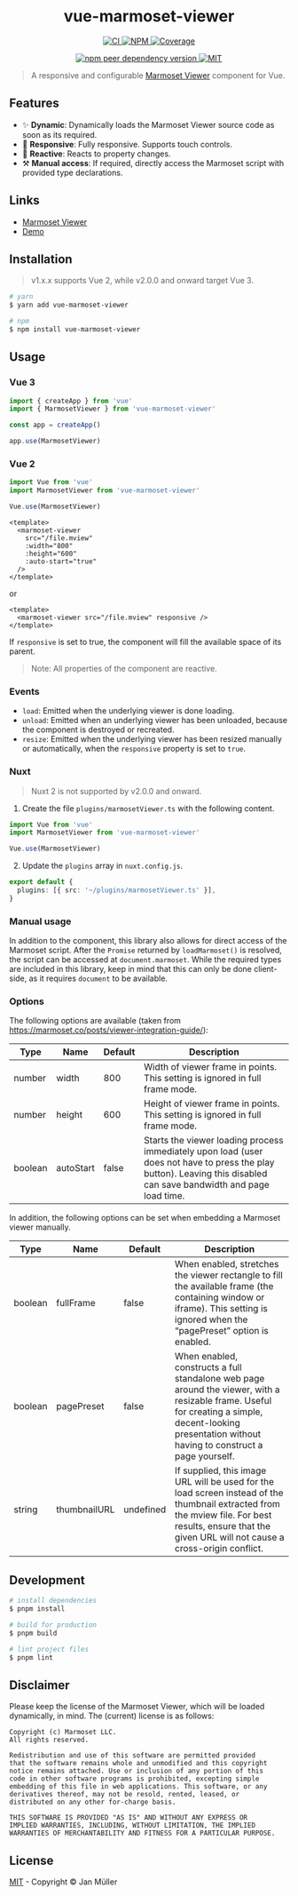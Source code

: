 <h1 align="center">vue-marmoset-viewer</h1>

<p align="center">
  <a href="https://github.com/DerYeger/yeger/actions/workflows/ci.yml">
    <img alt="CI" src="https://img.shields.io/github/actions/workflow/status/DerYeger/yeger/ci.yml?branch=main&label=ci&logo=github&color=#4DC71F">
  </a>
  <a href="https://www.npmjs.com/package/vue-marmoset-viewer">
    <img alt="NPM" src="https://img.shields.io/npm/v/vue-marmoset-viewer?logo=npm">
  </a>
  <a href="https://app.codecov.io/gh/DerYeger/yeger/tree/main/packages/vue-marmoset-viewer">
    <img alt="Coverage" src="https://codecov.io/gh/DerYeger/yeger/branch/main/graph/badge.svg?token=DjcvNlg4hd&flag=vue-marmoset-viewer">
  </a>
</p>

<p align="center">
  <a href="https://www.npmjs.com/package/vue">
    <img alt="npm peer dependency version" src="https://img.shields.io/npm/dependency-version/vue-marmoset-viewer/peer/vue">
  </a>
  <a href="https://opensource.org/licenses/MIT">
    <img alt="MIT" src="https://img.shields.io/npm/l/vue-marmoset-viewer?color=#4DC71F">
  </a>
</p>

> A responsive and configurable [Marmoset Viewer](https://marmoset.co/toolbag/viewer/) component for Vue.

## Features

- ✨ **Dynamic**: Dynamically loads the Marmoset Viewer source code as soon as its required.
- 📱 **Responsive**: Fully responsive. Supports touch controls.
- 🔁 **Reactive**: Reacts to property changes.
- ⚒️ **Manual access**: If required, directly access the Marmoset script with provided type declarations.

## Links

- [Marmoset Viewer](https://marmoset.co/toolbag/viewer/)
- [Demo](https://vue-marmoset-viewer.janmueller.dev/)

## Installation

> v1.x.x supports Vue 2, while v2.0.0 and onward target Vue 3.

```bash
# yarn
$ yarn add vue-marmoset-viewer

# npm
$ npm install vue-marmoset-viewer
```

## Usage

### Vue 3

```typescript
import { createApp } from 'vue'
import { MarmosetViewer } from 'vue-marmoset-viewer'

const app = createApp()

app.use(MarmosetViewer)
```

### Vue 2

```typescript
import Vue from 'vue'
import MarmosetViewer from 'vue-marmoset-viewer'

Vue.use(MarmosetViewer)
```

```vue
<template>
  <marmoset-viewer
    src="/file.mview"
    :width="800"
    :height="600"
    :auto-start="true"
  />
</template>
```

or

```vue
<template>
  <marmoset-viewer src="/file.mview" responsive />
</template>
```

If `responsive` is set to true, the component will fill the available space of its parent.

> Note: All properties of the component are reactive.

### Events

- `load`: Emitted when the underlying viewer is done loading.
- `unload`: Emitted when an underlying viewer has been unloaded, because the component is destroyed or recreated.
- `resize`: Emitted when the underlying viewer has been resized manually or automatically, when the `responsive` property is set to `true`.

### Nuxt

> Nuxt 2 is not supported by v2.0.0 and onward.

1. Create the file `plugins/marmosetViewer.ts` with the following content.

```typescript
import Vue from 'vue'
import MarmosetViewer from 'vue-marmoset-viewer'

Vue.use(MarmosetViewer)
```

2. Update the `plugins` array in `nuxt.config.js`.

```typescript
export default {
  plugins: [{ src: '~/plugins/marmosetViewer.ts' }],
}
```

### Manual usage

In addition to the component, this library also allows for direct access of the Marmoset script.
After the `Promise` returned by `loadMarmoset()` is resolved, the script can be accessed at `document.marmoset`.
While the required types are included in this library, keep in mind that this can only be done client-side, as it requires `document` to be available.

### Options

The following options are available (taken from <https://marmoset.co/posts/viewer-integration-guide/>):

| Type    | Name      | Default | Description                                                                                                                                                         |
| ------- | --------- | ------- | ------------------------------------------------------------------------------------------------------------------------------------------------------------------- |
| number  | width     | 800     | Width of viewer frame in points. This setting is ignored in full frame mode.                                                                                        |
| number  | height    | 600     | Height of viewer frame in points. This setting is ignored in full frame mode.                                                                                       |
| boolean | autoStart | false   | Starts the viewer loading process immediately upon load (user does not have to press the play button). Leaving this disabled can save bandwidth and page load time. |

In addition, the following options can be set when embedding a Marmoset viewer manually.

| Type    | Name         | Default   | Description                                                                                                                                                                                              |
| ------- | ------------ | --------- | -------------------------------------------------------------------------------------------------------------------------------------------------------------------------------------------------------- |
| boolean | fullFrame    | false     | When enabled, stretches the viewer rectangle to fill the available frame (the containing window or iframe). This setting is ignored when the “pagePreset” option is enabled.                             |
| boolean | pagePreset   | false     | When enabled, constructs a full standalone web page around the viewer, with a resizable frame. Useful for creating a simple, decent-looking presentation without having to construct a page yourself.    |
| string  | thumbnailURL | undefined | If supplied, this image URL will be used for the load screen instead of the thumbnail extracted from the mview file. For best results, ensure that the given URL will not cause a cross-origin conflict. |

## Development

```bash
# install dependencies
$ pnpm install

# build for production
$ pnpm build

# lint project files
$ pnpm lint
```

## Disclaimer

Please keep the license of the Marmoset Viewer, which will be loaded dynamically, in mind.
The (current) license is as follows:

```text
Copyright (c) Marmoset LLC.
All rights reserved.

Redistribution and use of this software are permitted provided
that the software remains whole and unmodified and this copyright
notice remains attached. Use or inclusion of any portion of this
code in other software programs is prohibited, excepting simple
embedding of this file in web applications. This software, or any
derivatives thereof, may not be resold, rented, leased, or
distributed on any other for-charge basis.

THIS SOFTWARE IS PROVIDED "AS IS" AND WITHOUT ANY EXPRESS OR
IMPLIED WARRANTIES, INCLUDING, WITHOUT LIMITATION, THE IMPLIED
WARRANTIES OF MERCHANTABILITY AND FITNESS FOR A PARTICULAR PURPOSE.
```

## License

[MIT](https://github.com/DerYeger/yeger/blob/main/packages/vue-marmoset-viewer/LICENSE) - Copyright &copy; Jan Müller

